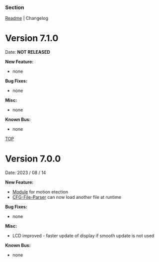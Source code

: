 ### Section

[Readme](README.md) | Changelog

# Version 7.1.0

Date: **NOT RELEASED**

**New Feature:**

 - none

**Bug Fixes:**

 - none

**Misc:**

 - none

**Known Bus:**

 - none

[TOP](#section)

# Version 7.0.0

Date: 2023 / 08 / 14

**New Feature:**

 - [Module](src/modules/movement_detection/readme/readme_movement_detection.md) for motion etection
 - [CFG-File-Parser](src/modules/cfg_file_parser/readme/readme_cfg_file_parser.md) can now load another file at runtime

**Bug Fixes:**

 - none

**Misc:**

 - LCD improved - faster update of display if smooth update is not used

**Known Bus:**

 - none

